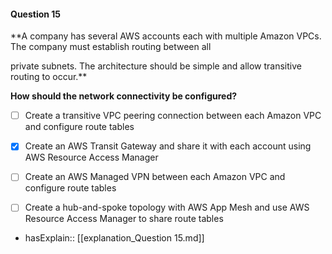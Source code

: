 #### Question  15

**A company has several AWS accounts each with multiple Amazon VPCs. The company must establish routing between all

private subnets. The architecture should be simple and allow transitive routing to occur.**

**How should the network connectivity be configured?**

- [ ] Create a transitive VPC peering connection between each Amazon VPC and configure route tables

- [x] Create an AWS Transit Gateway and share it with each account using AWS Resource Access Manager

- [ ] Create an AWS Managed VPN between each Amazon VPC and configure route tables

- [ ] Create a hub-and-spoke topology with AWS App Mesh and use AWS Resource Access Manager to share route tables

- hasExplain:: [[explanation_Question  15.md]]
